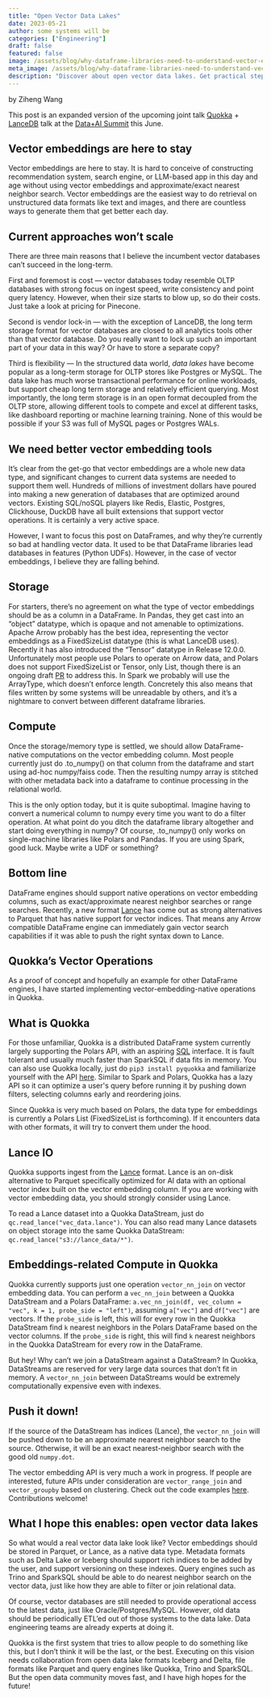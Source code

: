 ```yaml
---
title: "Open Vector Data Lakes"
date: 2023-05-21
author: some systems will be
categories: ["Engineering"]
draft: false
featured: false
image: /assets/blog/why-dataframe-libraries-need-to-understand-vector-embeddings-291343efd5c8/preview-image.png
meta_image: /assets/blog/why-dataframe-libraries-need-to-understand-vector-embeddings-291343efd5c8/preview-image.png
description: "Discover about open vector data lakes. Get practical steps, examples, and best practices you can use now."
---
```


by Ziheng Wang

This post is an expanded version of the upcoming joint talk [Quokka](https://github.com/marsupialtail/quokka) + [LanceDB](https://github.com/lancedb/lancedb) talk at the [Data+AI Summit](https://www.databricks.com/dataaisummit/) this June.

## Vector embeddings are here to stay

Vector embeddings are here to stay. It is hard to conceive of constructing recommendation system, search engine, or LLM-based app in this day and age without using vector embeddings and approximate/exact nearest neighbor search. Vector embeddings are the easiest way to do retrieval on unstructured data formats like text and images, and there are countless ways to generate them that get better each day.

## Current approaches won’t scale

There are three main reasons that I believe the incumbent vector databases can’t succeed in the long-term.

First and foremost is cost — vector databases today resemble OLTP databases with strong focus on ingest speed, write consistency and point query latency. However, when their size starts to blow up, so do their costs. Just take a look at pricing for Pinecone.

Second is vendor lock-in — with the exception of LanceDB, the long term storage format for vector databases are closed to all analytics tools other than that vector database. Do you really want to lock up such an important part of your data in this way? Or have to store a separate copy?

Third is flexibility — In the structured data world, *data lakes* have become popular as a long-term storage for OLTP stores like Postgres or MySQL. The data lake has much worse transactional performance for online workloads, but support cheap long term storage and relatively efficient querying. Most importantly, the long term storage is in an open format decoupled from the OLTP store, allowing different tools to compete and excel at different tasks, like dashboard reporting or machine learning training. None of this would be possible if your S3 was full of MySQL pages or Postgres WALs.

## We need better vector embedding tools

It’s clear from the get-go that vector embeddings are a whole new data type, and significant changes to current data systems are needed to support them well. Hundreds of millions of investment dollars have poured into making a new generation of databases that are optimized around vectors. Existing SQL/noSQL players like Redis, Elastic, Postgres, Clickhouse, DuckDB have all built extensions that support vector operations. It is certainly a very active space.

However, I want to focus this post on DataFrames, and why they’re currently so bad at handling vector data. It used to be that DataFrame libraries lead databases in features (Python UDFs). However, in the case of vector embeddings, I believe they are falling behind.

## Storage

For starters, there’s no agreement on what the type of vector embeddings should be as a column in a DataFrame. In Pandas, they get cast into an “object” datatype, which is opaque and not amenable to optimizations. Apache Arrow probably has the best idea, representing the vector embeddings as a FixedSizeList datatype (this is what LanceDB uses). Recently it has also introduced the “Tensor” datatype in Release 12.0.0. Unfortunately most people use Polars to operate on Arrow data, and Polars does not support FixedSizeList or Tensor, only List, though there is an ongoing draft [PR](https://github.com/pola-rs/polars/pull/8342) to address this. In Spark we probably will use the ArrayType, which doesn’t enforce length. Concretely this also means that files written by some systems will be unreadable by others, and it’s a nightmare to convert between different dataframe libraries.

## Compute

Once the storage/memory type is settled, we should allow DataFrame-native computations on the vector embedding column. Most people currently just do .to_numpy() on that column from the dataframe and start using ad-hoc numpy/faiss code. Then the resulting numpy array is stitched with other metadata back into a dataframe to continue processing in the relational world.

This is the only option today, but it is quite suboptimal. Imagine having to convert a numerical column to numpy every time you want to do a filter operation. At what point do you ditch the dataframe library altogether and start doing everything in numpy? Of course, .to_numpy() only works on single-machine libraries like Polars and Pandas. If you are using Spark, good luck. Maybe write a UDF or something?

## Bottom line

DataFrame engines should support native operations on vector embedding columns, such as exact/approximate nearest neighbor searches or range searches. Recently, a new format [Lance](https://github.com/eto-ai/lance) has come out as strong alternatives to Parquet that has native support for vector indices. That means any Arrow compatible DataFrame engine can immediately gain vector search capabilities if it was able to push the right syntax down to Lance.

## Quokka’s Vector Operations

As a proof of concept and hopefully an example for other DataFrame engines, I have started implementing vector-embedding-native operations in Quokka.

## What is Quokka

For those unfamiliar, Quokka is a distributed DataFrame system currently largely supporting the Polars API, with an aspiring [SQL](https://github.com/marsupialtail/quokka/blob/master/pyquokka/sql.py) interface. It is fault tolerant and usually much faster than SparkSQL if data fits in memory. You can also use Quokka locally, just do `pip3 install pyquokka` and familiarize yourself with the API [here](https://marsupialtail.github.io/quokka/simple/). Similar to Spark and Polars, Quokka has a lazy API so it can optimize a user's query before running it by pushing down filters, selecting columns early and reordering joins.

Since Quokka is very much based on Polars, the data type for embeddings is currently a Polars List (FixedSizeList is forthcoming). If it encounters data with other formats, it will try to convert them under the hood.

## Lance IO

Quokka supports ingest from the [Lance](https://github.com/eto-ai/lance) format. Lance is an on-disk alternative to Parquet specifically optimized for AI data with an optional vector index built on the vector embedding column. If you are working with vector embedding data, you should strongly consider using Lance.

To read a Lance dataset into a Quokka DataStream, just do `qc.read_lance("vec_data.lance")`. You can also read many Lance datasets on object storage into the same Quokka DataStream: `qc.read_lance("s3://lance_data/*")`.

## Embeddings-related Compute in Quokka

Quokka currently supports just one operation `vector_nn_join` on vector embedding data. You can perform a `vec_nn_join` between a Quokka DataStream and a Polars DataFrame: `a.vec_nn_join(df, vec_column = "vec", k = 1, probe_side = "left")`, assuming `a["vec"]` and `df["vec"]` are vectors. If the `probe_side` is left, this will for every row in the Quokka DataStream find `k` nearest neighbors in the Polars DataFrame based on the vector columns. If the `probe_side` is right, this will find `k` nearest neighbors in the Quokka DataStream for every row in the DataFrame.

But hey! Why can’t we join a DataStream against a DataStream? In Quokka, DataStreams are reserved for very large data sources that don’t fit in memory. A `vector_nn_join` between DataStreams would be extremely computationally expensive even with indexes.

## Push it down!

If the source of the DataStream has indices (Lance), the `vector_nn_join` will be pushed down to be an approximate nearest neighbor search to the source. Otherwise, it will be an exact nearest-neighbor search with the good old `numpy.dot`.

The vector embedding API is very much a work in progress. If people are interested, future APIs under consideration are `vector_range_join` and `vector_groupby` based on clustering. Check out the code examples [here](https://github.com/marsupialtail/quokka/blob/master/apps/vectors/do_lance.py). Contributions welcome!

## What I hope this enables: open vector data lakes

So what would a real vector data lake look like? Vector embeddings should be stored in Parquet, or Lance, as a native data type. Metadata formats such as Delta Lake or Iceberg should support rich indices to be added by the user, and support versioning on these indexes. Query engines such as Trino and SparkSQL should be able to do nearest neighbor search on the vector data, just like how they are able to filter or join relational data.

Of course, vector databases are still needed to provide operational access to the latest data, just like Oracle/Postgres/MySQL. However, old data should be periodically ETL’ed out of those systems to the data lake. Data engineering teams are already experts at doing it.

Quokka is the first system that tries to allow people to do something like this, but I don’t think it will be the last, or the best. Executing on this vision needs collaboration from open data lake formats Iceberg and Delta, file formats like Parquet and query engines like Quokka, Trino and SparkSQL. But the open data community moves fast, and I have high hopes for the future!
